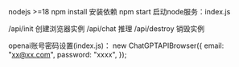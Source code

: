 nodejs >=18
npm install 安装依赖
npm start 启动node服务：index.js

/api/init 创建浏览器实例
/api/chat 推理
/api/destroy 销毁实例

openai账号密码设置(index.js)：
new ChatGPTAPIBrowser({
    email: "xx@xx.com",
    password: "xxxx",
});

